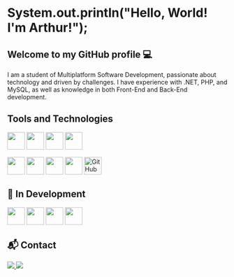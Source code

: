 # System.out.println("Hello, World! I'm Arthur!");
## Welcome to my GitHub profile 💻

<p>I am a student of Multiplatform Software Development, passionate about technology and driven by challenges. I have experience with .NET, PHP, and MySQL, as well as knowledge in both Front-End and Back-End development.</p>

## Tools and Technologies

<!-- First row -->
<p>
<img loading="lazy" src="https://cdn.jsdelivr.net/gh/devicons/devicon@latest/icons/html5/html5-original.svg" width="40" height="40"/> 
<img loading="lazy" src="https://cdn.jsdelivr.net/gh/devicons/devicon@latest/icons/css3/css3-original.svg" width="40" height="40"/>
<img loading="lazy" src="https://cdn.jsdelivr.net/gh/devicons/devicon@latest/icons/javascript/javascript-original.svg" width="40" height="40"/>  
<img loading="lazy" src="https://cdn.jsdelivr.net/gh/devicons/devicon@latest/icons/php/php-original.svg" width="40" height="40"/>
</p>

<!-- Second row -->
<p>
<img loading="lazy" src="https://cdn.jsdelivr.net/gh/devicons/devicon@latest/icons/dot-net/dot-net-original.svg" width="40" height="40"/> 
<img loading="lazy" src="https://cdn.jsdelivr.net/gh/devicons/devicon/icons/linux/linux-original.svg" width="40" height="40"/> 
<img loading="lazy" src="https://cdn.jsdelivr.net/gh/devicons/devicon@latest/icons/mysql/mysql-original.svg" width="40" height="40"/> 
<img loading="lazy" src="https://cdn.jsdelivr.net/gh/devicons/devicon/icons/git/git-original.svg" width="40" height="40"/> 
<img src="https://cdn.jsdelivr.net/gh/devicons/devicon/icons/github/github-original.svg" alt="GitHub" width="40" height="40"/> 
</p>

## 🚀 In Development
<p>
<img loading="lazy" src="https://cdn.jsdelivr.net/gh/devicons/devicon@latest/icons/java/java-original.svg" width="40" height="40"/>
<img loading="lazy" src="https://cdn.jsdelivr.net/gh/devicons/devicon@latest/icons/docker/docker-original.svg" width="40" height="40"/>
<img loading="lazy" src="https://cdn.jsdelivr.net/gh/devicons/devicon@latest/icons/react/react-original.svg" width="40" height="40"/>
<img loading="lazy" src="https://cdn.jsdelivr.net/gh/devicons/devicon@latest/icons/nodejs/nodejs-original.svg" width="40" height="40"/>
</p>

## 📬 Contact

<p align="left">
  <a href="http://www.linkedin.com/in/arthur-do-vale-rodrigues" target="_blank">
    <img src="https://img.shields.io/badge/LinkedIn-0077B5?style=for-the-badge&logo=linkedin&logoColor=white"/>
  </a>
  <a href="mailto:arthuravr1@gmail.com">
    <img src="https://img.shields.io/badge/Email-D14836?style=for-the-badge&logo=gmail&logoColor=white"/>
  </a>
</p>
